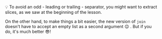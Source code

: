 :bulb: To avoid an odd - leading or trailing - separator, you might want to extract slices, as we saw at the beginning of the lesson.

On the other hand, to make things a bit easier, the new version of `join` doesn't have to accept an empty list as a second argument :relieved: . But if you do, it's much better :sunglasses:!
